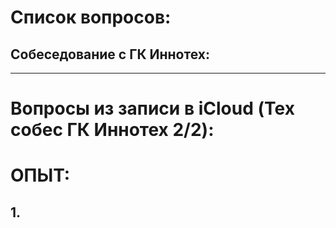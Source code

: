 # Список вопросов:

## Собеседование с ГК Иннотех:

-----------------------

# Вопросы из записи в iCloud (Тех собес ГК Иннотех 2/2):

# ОПЫТ:

## 1. 